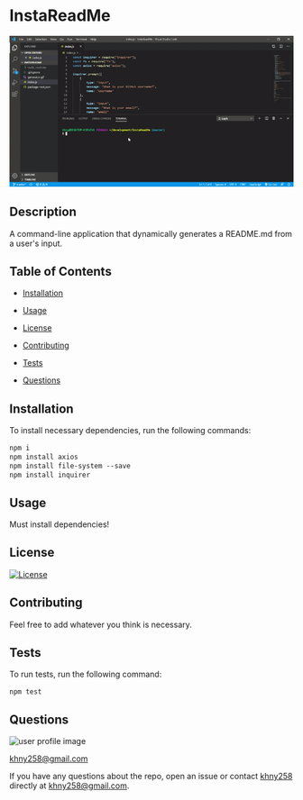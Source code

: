 
# InstaReadMe

<img src="generator.gif">

## Description

A command-line application that dynamically generates a README.md from a user's input.
        
## Table of Contents
        
* [Installation](#installation)
        
* [Usage](#usage)
        
* [License](#license)
        
* [Contributing](#contributing)
        
* [Tests](#tests)
        
* [Questions](#questions)
        
## Installation
        
To install necessary dependencies, run the following commands:
        
```
npm i
npm install axios
npm install file-system --save
npm install inquirer

```
        
## Usage

Must install dependencies!
        
## License

[![License](https://img.shields.io/badge/License-Apache%202.0-blue.svg)](https://opensource.org/licenses/Apache-2.0)
        
## Contributing
        
Feel free to add whatever you think is necessary.

## Tests
        
To run tests, run the following command:
        
```
npm test
```
        
## Questions

![user profile image](https://avatars0.githubusercontent.com/u/55590940?v=4)

khny258@gmail.com
        
If you have any questions about the repo, open an issue or contact [khny258](https://api.github.com/users/khny258) directly at khny258@gmail.com.
        
